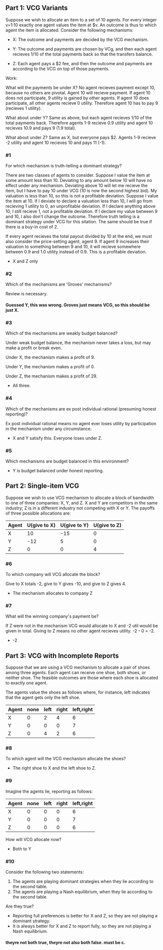 ## Part 1: VCG Variants

Suppose we wish to allocate an item to a set of 10 agents. For every integer v=1:10 exactly one agent values the item at $v. An outcome is thus to which agent the item is allocated. Consider the following mechanisms:

- X: The outcome and payments are decided by the VCG mechanism.

- Y: The outcome and payments are chosen by VCg, and then each agent recieves 1/10 of the total payments back so that the transfers balance.

- Z: Each agent pays a $2 fee, and then the outcome and payments are according to the VCG on top of those payments.

Work:

What will the payments be under X? No agent recieves payment except 10, because no others are pivotal. Agent 10 will recieve payment. If agent 10 does not participate, 9 utility is gained by other agents. If agent 10 does participate, all other agents recieve 0 utility. Therefore agent 10 has to pay 9 (recieves 1 utility).

What about under Y? Same as above, but each agent recieves 1/10 of the total payments back. Therefore agents 1-9 recieve 0.9 utility and agent 10 recieves 10.9 and pays 9 (1.9 total).

What about under Z? Same as X, but everyone pays $2. Agents 1-9 recieve -2 utility and agent 10 recieves 10 and pays 11 (-1).


### #1

For which mechanism is truth-telling a dominant strategy? 

There are two classes of agents to consider. Suppose I value the item at some amount less than 10. Deviating to any amount below 10 will have no effect under any mechanism. Deviating above 10 will let me recieve the item, but I have to pay 10 under VCG (10 is now the second highest bid). My valuation is less than 10, so this is not a profitable deviation. Suppose I value the item at 10. If I deviate to declare a valuation less than 10, I will go from recieving 1 utility to 0, an unprofitable deviation. If I declare anything above 10, I still recieve 1, not a profitable deviation. If I declare my value between 9 and 10, I also don't change the outcome. Therefore truth telling is a dominant strategy under VCG for this sitation. The same should be true if there is a buy-in cost of 2. 

If every agent recieves the total payout divided by 10 at the end, we must also consider the price-setting agent, agent 9. If agent 9 increases their valuation to something between 9 and 10, it will recieve somewhere between 0.9 and 1.0 utility instead of 0.9. This is a profitable deviation.

- X and Z only

### #2

Which of the mechanisms are 'Groves' mechanisms?

Review is necessary.

#### Guessed Y, this was wrong. Groves just means VCG, so this should be just X.

### #3

Which of the mechanisms are weakly budget balanced?

Under weak budget balance, the mechanism never takes a loss, but may make a profit or break even. 

Under X, the mechanism makes a profit of 9.

Under Y, the mechanism makes a profit of 0.

Under Z, the mechanism makes a profit of 29.

- All three.

### #4

Which of the mechanisms are ex post individual rational (presuming honest reporting)?

Ex post individual rational means no agent ever loses utility by participation in the mechanism under any circumstance.

- X and Y satisfy this. Everyone loses under Z.

### #5

Which mechanisms are budget balanced in this environment?

- Y is budget balanced under honest reporting.

## Part 2: Single-item VCG

Suppose we wish to use VCG mechanism to allocate a block of bandwidth to one of three companies: X, Y, and Z. X and Y are competitors in the same industry; Z is in a different industry not competing with X or Y. The payoffs of three possible allocations are:

| Agent | U(give to X) | U(give to Y) | U(give to Z) |
| ----- | ------------ | ------------ | ------------ |
| X     | 10           | -15          | 0            |
| Y     | -12          | 5            | 0            |
| Z     | 0            | 0            | 4            |

### #6

To which company will VCG allocate the block?

Give to X totals -2, give to Y gives -10, and give to Z gives 4.

- The mechanism allocates to company Z

### #7

What will the winning company's payment be?

If Z were not in the mechanism VCG would allocate to X and -2 util would be given in total. Giving to Z means no other agent recieves utility. -2 - 0 = -2.

- -2

## Part 3: VCG with Incomplete Reports

Suppose that we are using a VCG mechanism to allocate a pair of shoes among three agents. Each agent can receive one shoe, both shoes, or neither shoe. The feasible outcomes are those where each shoe is allocated to exactly one agent.

The agents value the shoes as follows where, for instance, left indicates that the agent gets only the left shoe.

| Agent | none | left | right | left,right |
| ----- | ---- | ---- | ----- | ---------- |
| X     | 0    | 2    | 4     | 6          |
| Y     | 0    | 0    | 0     | 7          |
| Z     | 0    | 4    | 2     | 6          |

### #8 

To which agent will the VCG mechanism allocate the shoes?

- The right shoe to X and the left shoe to Z.


### #9

Imagine the agents lie, reporting as follows:

| Agent | none | left | right | left,right |
| ----- | ---- | ---- | ----- | ---------- |
| X     | 0    | 0    | 0     | 6          |
| Y     | 0    | 0    | 0     | 7          |
| Z     | 0    | 0    | 0     | 6          |

How will VCG allocate now?

- Both to Y

### #10

Consider the following two statements:

1. The agents are playing dominant strategies when they lie according to the second table.
2. The agents are playing a Nash equilibrium, when they lie according to the second table.

Are they true?

- Reporting full preferences is better for X and Z, so they are not playing a dominant strategy.
- It is always better for X and Z to report fully, so they are not playing a Nash equilibrium.


#### theyre not both true, theyre not also both false. must be c.














